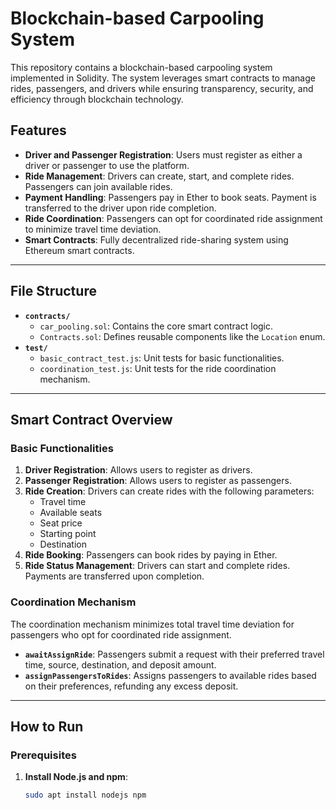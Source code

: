 # Blockchain-based Carpooling System

This repository contains a blockchain-based carpooling system implemented in Solidity. The system leverages smart contracts to manage rides, passengers, and drivers while ensuring transparency, security, and efficiency through blockchain technology.

## Features

- **Driver and Passenger Registration**: Users must register as either a driver or passenger to use the platform.
- **Ride Management**: Drivers can create, start, and complete rides. Passengers can join available rides.
- **Payment Handling**: Passengers pay in Ether to book seats. Payment is transferred to the driver upon ride completion.
- **Ride Coordination**: Passengers can opt for coordinated ride assignment to minimize travel time deviation.
- **Smart Contracts**: Fully decentralized ride-sharing system using Ethereum smart contracts.

---

## File Structure

- **`contracts/`**
  - `car_pooling.sol`: Contains the core smart contract logic.
  - `Contracts.sol`: Defines reusable components like the `Location` enum.
- **`test/`**
  - `basic_contract_test.js`: Unit tests for basic functionalities.
  - `coordination_test.js`: Unit tests for the ride coordination mechanism.

---

## Smart Contract Overview

### Basic Functionalities

1. **Driver Registration**: Allows users to register as drivers.
2. **Passenger Registration**: Allows users to register as passengers.
3. **Ride Creation**: Drivers can create rides with the following parameters:
   - Travel time
   - Available seats
   - Seat price
   - Starting point
   - Destination
4. **Ride Booking**: Passengers can book rides by paying in Ether.
5. **Ride Status Management**: Drivers can start and complete rides. Payments are transferred upon completion.

### Coordination Mechanism

The coordination mechanism minimizes total travel time deviation for passengers who opt for coordinated ride assignment.

- **`awaitAssignRide`**: Passengers submit a request with their preferred travel time, source, destination, and deposit amount.
- **`assignPassengersToRides`**: Assigns passengers to available rides based on their preferences, refunding any excess deposit.

---

## How to Run

### Prerequisites

1. **Install Node.js and npm**:
   ```bash
   sudo apt install nodejs npm


